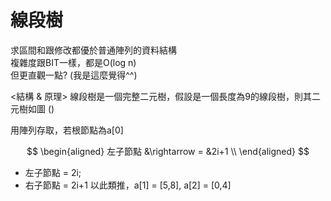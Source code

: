 # 線段樹
求區間和跟修改都優於普通陣列的資料結構 <br>
複雜度跟BIT一樣，都是O(log n) <br>
但更直觀一點? (我是這麼覺得^^) <br>

<結構 & 原理>
線段樹是一個完整二元樹，假設是一個長度為9的線段樹，則其二元樹如圖
()

用陣列存取，若根節點為a[0]

$$
\begin{aligned}
左子節點 &\rightarrow = &2i+1 \\
\end{aligned}
$$


- 左子節點 = 2i;
- 右子節點 = 2i+1
以此類推，a[1] = [5,8], a[2] = [0,4]
